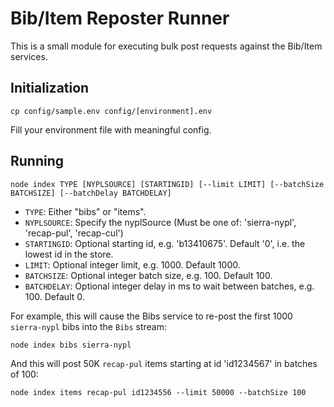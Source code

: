# Bib/Item Reposter Runner

This is a small module for executing bulk post requests against the Bib/Item services.

## Initialization

```
cp config/sample.env config/[environment].env
```

Fill your environment file with meaningful config.

## Running

```
node index TYPE [NYPLSOURCE] [STARTINGID] [--limit LIMIT] [--batchSize BATCHSIZE] [--batchDelay BATCHDELAY]
```

 * `TYPE`: Either "bibs" or "items".
 * `NYPLSOURCE`: Specify the nyplSource (Must be one of: 'sierra-nypl', 'recap-pul', 'recap-cul')
 * `STARTINGID`: Optional starting id, e.g. 'b13410675'. Default '0', i.e. the lowest id in the store.
 * `LIMIT`: Optional integer limit, e.g. 1000. Default 1000.
 * `BATCHSIZE`: Optional integer batch size, e.g. 100. Default 100.
 * `BATCHDELAY`: Optional integer delay in ms to wait between batches, e.g. 100. Default 0.

For example, this will cause the Bibs service to re-post the first 1000 `sierra-nypl` bibs into the `Bibs` stream:

```
node index bibs sierra-nypl
```

And this will post 50K `recap-pul` items starting at id 'id1234567' in batches of 100:

```
node index items recap-pul id1234556 --limit 50000 --batchSize 100
```
